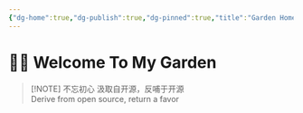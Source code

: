 ```yaml
---
{"dg-home":true,"dg-publish":true,"dg-pinned":true,"title":"Garden Home","created":"2024-01-16 15:14","updated":"2024-01-29 15:36","permalink":"/Garden Home/","pinned":true,"tags":["gardenEntry"],"dgPassFrontmatter":true,"noteIcon":"1"}
---
```



# 👏🏻 Welcome To My Garden


> [!NOTE] 不忘初心
>汲取自开源，反哺于开源  
>Derive from open source, return a favor
